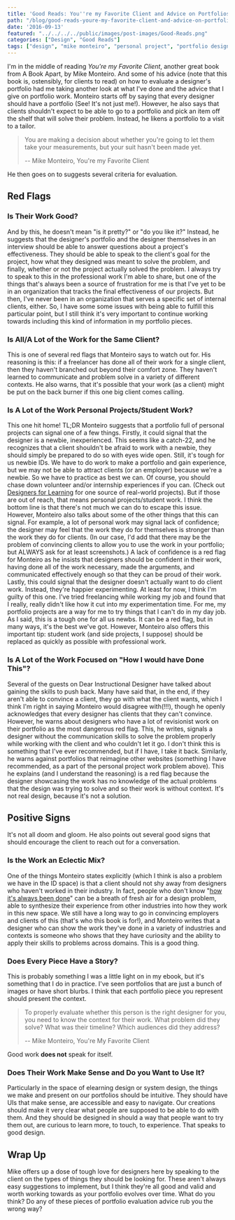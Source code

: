 ```yaml
---
title: 'Good Reads: You''re my Favorite Client and Advice on Portfolios'
path: "/blog/good-reads-youre-my-favorite-client-and-advice-on-portfolios"
date: '2016-09-13'
featured: "../../../../public/images/post-images/Good-Reads.png"
categories: ["Design", "Good Reads"]
tags: ["design", "mike monteiro", "personal project", "portfolio design", "portfolio project"]
---
```


I'm in the middle of reading _You're my Favorite Client_, another great book from A Book Apart, by Mike Monteiro. And some of his advice (note that this book is, ostensibly, for clients to read) on how to evaluate a designer's portfolio had me taking another look at what I've done and the advice that I give on portfolio work. Monteiro starts off by saying that every designer should have a portfolio (See! It's not just me!). However, he also says that clients shouldn't expect to be able to go to a portfolio and pick an item off the shelf that will solve their problem. Instead, he likens a portfolio to a visit to a tailor.
> You are making a decision about whether you're going to let them take your measurements, but your suit hasn't been made yet.
>
> -- Mike Monteiro, You're my Favorite Client

He then goes on to suggests several criteria for evaluation.

## Red Flags

### Is Their Work Good?

And by this, he doesn't mean "is it pretty?" or "do you like it?" Instead, he suggests that the designer's portfolio and the designer themselves in an interview should be able to answer questions about a project's effectiveness. They should be able to speak to the client's goal for the project, how what they designed was meant to solve the problem, and finally, whether or not the project actually solved the problem. I always try to speak to this in the professional work I'm able to share, but one of the things that's always been a source of frustration for me is that I've yet to be in an organization that tracks the final effectiveness of our projects. But then, I've never been in an organization that serves a specific set of internal clients, either. So, I have some some issues with being able to fulfill this particular point, but I still think it's very important to continue working towards including this kind of information in my portfolio pieces.

### Is All/A Lot of the Work for the Same Client?

This is one of several red flags that Monteiro says to watch out for. His reasoning is this: if a freelancer has done all of their work for a single client, then they haven't branched out beyond their comfort zone. They haven't learned to communicate and problem solve in a variety of different contexts. He also warns, that it's possible that your work (as a client) might be put on the back burner if this one big client comes calling.

### Is A Lot of the Work Personal Projects/Student Work?

This one hit home! TL;DR Monteiro suggests that a portfolio full of personal projects can signal one of a few things. Firstly, it could signal that the designer is a newbie, inexperienced. This seems like a catch-22, and he recognizes that a client shouldn't be afraid to work with a newbie, they should simply be prepared to do so with eyes wide open. Still, it's tough for us newbie IDs. We have to do work to make a portfolio and gain experience, but we may not be able to attract clients (or an employer) because we're a newbie. So we have to practice as best we can. Of course, you should chase down volunteer and/or internship experiences if you can. (Check out [Designers for Learning](http://studio.designersforlearning.org/) for one source of real-world projects). But if those are out of reach, that means personal projects/student work. I think the bottom line is that there's not much we can do to escape this issue. However, Monteiro also talks about some of the other things that this can signal. For example, a lot of personal work may signal lack of confidence; the designer may feel that the work they do for themselves is stronger than the work they do for clients. (In our case, I'd add that there may be the problem of convincing clients to allow you to use the work in your portfolio; but ALWAYS ask for at least screenshots.) A lack of confidence is a red flag for Monteiro as he insists that designers should be confident in their work, having done all of the work necessary, made the arguments, and communicated effectively enough so that they can be proud of their work. Lastly, this could signal that the designer doesn't actually want to do client work. Instead, they're happier experimenting. At least for now, I think I'm guilty of this one. I've tried freelancing while working my job and found that I really, really didn't like how it cut into my experimentation time. For me, my portfolio projects are a way for me to try things that I can't do in my day job. As I said, this is a tough one for all us newbs. It can be a red flag, but in many ways, it's the best we've got. However, Monteiro also offers this important tip: student work (and side projects, I suppose) should be replaced as quickly as possible with professional work.

### Is A Lot of the Work Focused on "How I would have Done This"?

Several of the guests on Dear Instructional Designer have talked about gaining the skills to push back. Many have said that, in the end, if they aren't able to convince a client, they go with what the client wants, which I think I'm right in saying Monteiro would disagree with(!!!), though he openly acknowledges that every designer has clients that they can't convince. However, he warns about designers who have a lot of revisionist work on their portfolio as the most dangerous red flag. This, he writes, signals a designer without the communication skills to solve the problem properly while working with the client and who couldn't let it go. I don't think this is something that I've ever recommended, but if I have, I take it back. Similarly, he warns against portfolios that reimagine other websites (something I have recommended, as a part of the personal project work problem above). This he explains (and I understand the reasoning) is a red flag because the designer showcasing the work has no knowledge of the actual problems that the design was trying to solve and so their work is without context. It's not real design, because it's not a solution.

## Positive Signs

It's not all doom and gloom. He also points out several good signs that should encourage the client to reach out for a conversation.

### Is the Work an Eclectic Mix?

One of the things Monteiro states explicitly (which I think is also a problem we have in the ID space) is that a client should not shy away from designers who haven't worked in their industry. In fact, people who don't know "[how it's always been done](http://www.knanthony.com/blog/3-benefits-of-ignorance-for-instructional-designers/)" can be a breath of fresh air for a design problem, able to synthesize their experience from other industries into how they work in this new space. We still have a long way to go in convincing employers and clients of this (that's who this book is for!), and Monteiro writes that a designer who can show the work they've done in a variety of industries and contexts is someone who shows that they have curiosity and the ability to apply their skills to problems across domains. This is a good thing.

### Does Every Piece Have a Story?

This is probably something I was a little light on in my ebook, but it's something that I do in practice. I've seen portfolios that are just a bunch of images or have short blurbs. I think that each portfolio piece you represent should present the context.
> To properly evaluate whether this person is the right designer for you, you need to know the context for their work. What problem did they solve? What was their timeline? Which audiences did they address?
>
> -- Mike Monteiro, You're My Favorite Client

Good work **does not** speak for itself.

### Does Their Work Make Sense and Do you Want to Use It?

Particularly in the space of elearning design or system design, the things we make and present on our portfolios should be intuitive. They should have UIs that make sense, are accessible and easy to navigate. Our creations should make it very clear what people are supposed to be able to do with them. And they should be designed in should a way that people want to try them out, are curious to learn more, to touch, to experience. That speaks to good design.

## Wrap Up

Mike offers up a dose of tough love for designers here by speaking to the client on the types of things they should be looking for. These aren't always easy suggestions to implement, but I think they're all good and valid and worth working towards as your portfolio evolves over time. What do you think? Do any of these pieces of portfolio evaluation advice rub you the wrong way?
